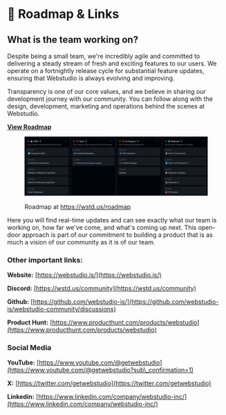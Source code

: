 # 🔗 Roadmap & Links

## What is the team working on?

Despite being a small team, we're incredibly agile and committed to delivering a steady stream of fresh and exciting features to our users. We operate on a fortnightly release cycle for substantial feature updates, ensuring that Webstudio is always evolving and improving.

Transparency is one of our core values, and we believe in sharing our development journey with our community. You can follow along with the design, development, marketing and operations behind the scenes at Webstudio.

[**View Roadmap**](https://wstd.us/roadmap)

<figure><img src="../.gitbook/assets/image (1).png" alt=""><figcaption><p>Roadmap at <a href="https://wstd.us/roadmap">https://wstd.us/roadmap</a></p></figcaption></figure>

Here you will find real-time updates and can see exactly what our team is working on, how far we've come, and what's coming up next. This open-door approach is part of our commitment to building a product that is as much a vision of our community as it is of our team.



### **Other important links:**

**Website:** [https://webstudio.is/](https://webstudio.is/)

**Discord:** [https://wstd.us/community](https://wstd.us/community)

**Github:** [https://github.com/webstudio-is/](https://github.com/webstudio-is/webstudio-community/discussions)

**Product Hunt:** [https://www.producthunt.com/products/webstudio](https://www.producthunt.com/products/webstudio)



### Social Media

**YouTube:** [https://www.youtube.com/@getwebstudio](https://www.youtube.com/@getwebstudio?sub\_confirmation=1)

**X:** [https://twitter.com/getwebstudio](https://twitter.com/getwebstudio)

**Linkedin:** [https://www.linkedin.com/company/webstudio-inc/](https://www.linkedin.com/company/webstudio-inc/)

